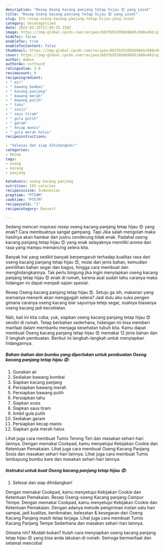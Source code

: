 ```yaml
---
description: "Resep Oseng kacang panjang tetap hijau 😍 yang Lezat"
title: "Resep Oseng kacang panjang tetap hijau 😍 yang Lezat"
slug: 815-resep-oseng-kacang-panjang-tetap-hijau-yang-lezat
category: Uncategorized
date: 2023-02-25T17:50:25.158Z
image: https://img-global.cpcdn.com/recipes/683fb55305b69845/680x482cq70/oseng-kacang-panjang-tetap-hijau-foto-resep-utama.jpg
hideToc: false
enableToc: true
enableTocContent: false
thumbnail: https://img-global.cpcdn.com/recipes/683fb55305b69845/680x482cq70/oseng-kacang-panjang-tetap-hijau-foto-resep-utama.jpg
cover: https://img-global.cpcdn.com/recipes/683fb55305b69845/680x482cq70/oseng-kacang-panjang-tetap-hijau-foto-resep-utama.jpg
author: Admin
authorAv: notfound
ratingvalue: 3.8
reviewcount: 9
recipeingredient:
- " air"
- " bawang bombai"
- " kacang panjang"
- " bawang merah"
- " bawang putih"
- " tahu"
- " sosis"
- " saus tiram"
- " gula putih"
- " garam"
- " kecap manis"
- " gula merah halus"
recipeinstructions:

- "Selesai dan siap dihidangkan!"
categories:
- Resep
tags:
- oseng
- kacang
- panjang

katakunci: oseng kacang panjang 
nutrition: 193 calories
recipecuisine: Indonesian
preptime: "PT29M"
cooktime: "PT57M"
recipeyield: "1"
recipecategory: Dessert

---
```



Sedang mencari inspirasi resep oseng kacang panjang tetap hijau 😍 yang enak? Cara membuatnya sangat gampang. Tapi Jika salah mengolah maka hasilnya akan hambar dan justru cenderung tidak enak. Padahal oseng kacang panjang tetap hijau 😍 yang enak selayaknya memiliki aroma dan rasa yang mampu memancing selera kita.


Banyak hal yang sedikit banyak berpengaruh terhadap kualitas rasa dari oseng kacang panjang tetap hijau 😍, mulai dari jenis bahan, kemudian pemilihan bahan segar dan bagus, hingga cara membuat dan menghidangkannya. Tak perlu bingung jika ingin menyiapkan oseng kacang panjang tetap hijau 😍 enak di rumah, karena asal sudah tahu caranya maka hidangan ini dapat menjadi sajian spesial.

Resep Oseng kacang panjang tetap hijau 😍. Setuju ga sih, makanan yang warnanya menarik akan menggugah selera? Jadi dulu aku suka pengen gimana caranya oseng kacang biar sayurnya tetep segar, soalnya biasanya oseng kacang jadi kecoklatan.


Nah, kali ini kita coba, yuk, siapkan oseng kacang panjang tetap hijau 😍 sendiri di rumah. Tetap berbahan sederhana, hidangan ini bisa memberi manfaat dalam membantu menjaga kesehatan tubuh kita. Kamu dapat membuat Oseng kacang panjang tetap hijau 😍 memakai 12 jenis bahan dan 0 langkah pembuatan. Berikut ini langkah-langkah untuk menyiapkan hidangannya.

<!--inarticleads1-->

##### Bahan-bahan dan bumbu yang diperlukan untuk pembuatan Oseng kacang panjang tetap hijau 😍:

1. Gunakan  air
1. Sediakan  bawang bombai
1. Siapkan  kacang panjang
1. Persiapkan  bawang merah
1. Persiapkan  bawang putih
1. Persiapkan  tahu
1. Siapkan  sosis
1. Siapkan  saus tiram
1. Ambil  gula putih
1. Sediakan  garam
1. Persiapkan  kecap manis
1. Siapkan  gula merah halus


Lihat juga cara membuat Tumis Terong Teri dan masakan sehari-hari lainnya. Dengan memakai Cookpad, kamu menyetujui Kebijakan Cookie dan Ketentuan Pemakaian. Lihat juga cara membuat Oseng Kacang Panjang Sosis dan masakan sehari-hari lainnya. Lihat juga cara membuat Tumis lembayung bumbu kare dan masakan sehari-hari lainnya. 

<!--inarticleads2-->

##### Instruksi untuk buat Oseng kacang panjang tetap hijau 😍:


1. Selesai dan siap dihidangkan!

Dengan memakai Cookpad, kamu menyetujui Kebijakan Cookie dan Ketentuan Pemakaian. Resep Oseng-oseng Kacang panjang Campur Tempe. Dengan memakai Cookpad, kamu menyetujui Kebijakan Cookie dan Ketentuan Pemakaian. Dengan adanya metode pengiriman instan satu hari sampai, jadi kualitas, kenikmatan, kelezatan &amp; kesegaran dari Oseng Kacang Panjang masih tetap terjaga. Lihat juga cara membuat Tumis Kacang Panjang Tempe Sederhana dan masakan sehari-hari lainnya. 

Gimana nih? Mudah bukan? Itulah cara menyiapkan oseng kacang panjang tetap hijau 😍 yang bisa anda lakukan di rumah. Semoga bermanfaat dan selamat mencoba!
